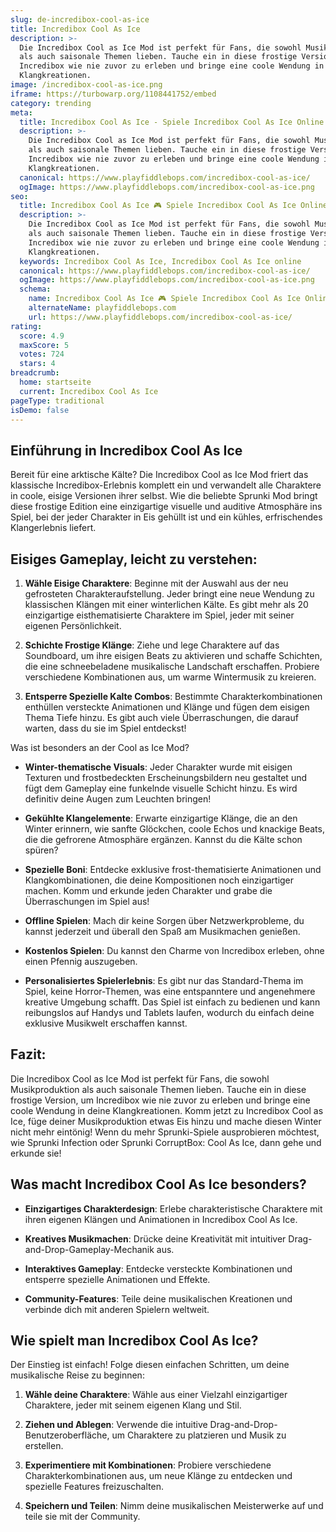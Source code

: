 ```yaml
---
slug: de-incredibox-cool-as-ice
title: Incredibox Cool As Ice
description: >-
  Die Incredibox Cool as Ice Mod ist perfekt für Fans, die sowohl Musikproduktion
  als auch saisonale Themen lieben. Tauche ein in diese frostige Version, um
  Incredibox wie nie zuvor zu erleben und bringe eine coole Wendung in deine
  Klangkreationen.
image: /incredibox-cool-as-ice.png
iframe: https://turbowarp.org/1108441752/embed
category: trending
meta:
  title: Incredibox Cool As Ice - Spiele Incredibox Cool As Ice Online
  description: >-
    Die Incredibox Cool as Ice Mod ist perfekt für Fans, die sowohl Musikproduktion
    als auch saisonale Themen lieben. Tauche ein in diese frostige Version, um
    Incredibox wie nie zuvor zu erleben und bringe eine coole Wendung in deine
    Klangkreationen.
  canonical: https://www.playfiddlebops.com/incredibox-cool-as-ice/
  ogImage: https://www.playfiddlebops.com/incredibox-cool-as-ice.png
seo:
  title: Incredibox Cool As Ice 🎮 Spiele Incredibox Cool As Ice Online
  description: >-
    Die Incredibox Cool as Ice Mod ist perfekt für Fans, die sowohl Musikproduktion
    als auch saisonale Themen lieben. Tauche ein in diese frostige Version, um
    Incredibox wie nie zuvor zu erleben und bringe eine coole Wendung in deine
    Klangkreationen.
  keywords: Incredibox Cool As Ice, Incredibox Cool As Ice online
  canonical: https://www.playfiddlebops.com/incredibox-cool-as-ice/
  ogImage: https://www.playfiddlebops.com/incredibox-cool-as-ice.png
  schema:
    name: Incredibox Cool As Ice 🎮 Spiele Incredibox Cool As Ice Online
    alternateName: playfiddlebops.com
    url: https://www.playfiddlebops.com/incredibox-cool-as-ice/
rating:
  score: 4.9
  maxScore: 5
  votes: 724
  stars: 4
breadcrumb:
  home: startseite
  current: Incredibox Cool As Ice
pageType: traditional
isDemo: false
---
```


## Einführung in Incredibox Cool As Ice

Bereit für eine arktische Kälte? Die Incredibox Cool as Ice Mod friert das klassische Incredibox-Erlebnis komplett ein und verwandelt alle Charaktere in coole, eisige Versionen ihrer selbst. Wie die beliebte Sprunki Mod bringt diese frostige Edition eine einzigartige visuelle und auditive Atmosphäre ins Spiel, bei der jeder Charakter in Eis gehüllt ist und ein kühles, erfrischendes Klangerlebnis liefert.

## Eisiges Gameplay, leicht zu verstehen:

1. **Wähle Eisige Charaktere**: Beginne mit der Auswahl aus der neu gefrosteten Charakteraufstellung. Jeder bringt eine neue Wendung zu klassischen Klängen mit einer winterlichen Kälte. Es gibt mehr als 20 einzigartige eisthematisierte Charaktere im Spiel, jeder mit seiner eigenen Persönlichkeit.

1. **Schichte Frostige Klänge**: Ziehe und lege Charaktere auf das Soundboard, um ihre eisigen Beats zu aktivieren und schaffe Schichten, die eine schneebeladene musikalische Landschaft erschaffen. Probiere verschiedene Kombinationen aus, um warme Wintermusik zu kreieren.

1. **Entsperre Spezielle Kalte Combos**: Bestimmte Charakterkombinationen enthüllen versteckte Animationen und Klänge und fügen dem eisigen Thema Tiefe hinzu. Es gibt auch viele Überraschungen, die darauf warten, dass du sie im Spiel entdeckst!

Was ist besonders an der Cool as Ice Mod?

- **Winter-thematische Visuals**: Jeder Charakter wurde mit eisigen Texturen und frostbedeckten Erscheinungsbildern neu gestaltet und fügt dem Gameplay eine funkelnde visuelle Schicht hinzu. Es wird definitiv deine Augen zum Leuchten bringen!

- **Gekühlte Klangelemente**: Erwarte einzigartige Klänge, die an den Winter erinnern, wie sanfte Glöckchen, coole Echos und knackige Beats, die die gefrorene Atmosphäre ergänzen. Kannst du die Kälte schon spüren?

- **Spezielle Boni**: Entdecke exklusive frost-thematisierte Animationen und Klangkombinationen, die deine Kompositionen noch einzigartiger machen. Komm und erkunde jeden Charakter und grabe die Überraschungen im Spiel aus!

- **Offline Spielen**: Mach dir keine Sorgen über Netzwerkprobleme, du kannst jederzeit und überall den Spaß am Musikmachen genießen.

- **Kostenlos Spielen**: Du kannst den Charme von Incredibox erleben, ohne einen Pfennig auszugeben.

- **Personalisiertes Spielerlebnis**: Es gibt nur das Standard-Thema im Spiel, keine Horror-Themen, was eine entspanntere und angenehmere kreative Umgebung schafft. Das Spiel ist einfach zu bedienen und kann reibungslos auf Handys und Tablets laufen, wodurch du einfach deine exklusive Musikwelt erschaffen kannst.

## Fazit:

Die Incredibox Cool as Ice Mod ist perfekt für Fans, die sowohl Musikproduktion als auch saisonale Themen lieben. Tauche ein in diese frostige Version, um Incredibox wie nie zuvor zu erleben und bringe eine coole Wendung in deine Klangkreationen. Komm jetzt zu Incredibox Cool as Ice, füge deiner Musikproduktion etwas Eis hinzu und mache diesen Winter nicht mehr eintönig! Wenn du mehr Sprunki-Spiele ausprobieren möchtest, wie Sprunki Infection oder Sprunki CorruptBox: Cool As Ice, dann gehe und erkunde sie!

## Was macht Incredibox Cool As Ice besonders?

- **Einzigartiges Charakterdesign**: Erlebe charakteristische Charaktere mit ihren eigenen Klängen und Animationen in Incredibox Cool As Ice.

- **Kreatives Musikmachen**: Drücke deine Kreativität mit intuitiver Drag-and-Drop-Gameplay-Mechanik aus.

- **Interaktives Gameplay**: Entdecke versteckte Kombinationen und entsperre spezielle Animationen und Effekte.

- **Community-Features**: Teile deine musikalischen Kreationen und verbinde dich mit anderen Spielern weltweit.

## Wie spielt man Incredibox Cool As Ice?

Der Einstieg ist einfach! Folge diesen einfachen Schritten, um deine musikalische Reise zu beginnen:

1. **Wähle deine Charaktere**: Wähle aus einer Vielzahl einzigartiger Charaktere, jeder mit seinem eigenen Klang und Stil.

1. **Ziehen und Ablegen**: Verwende die intuitive Drag-and-Drop-Benutzeroberfläche, um Charaktere zu platzieren und Musik zu erstellen.

1. **Experimentiere mit Kombinationen**: Probiere verschiedene Charakterkombinationen aus, um neue Klänge zu entdecken und spezielle Features freizuschalten.

1. **Speichern und Teilen**: Nimm deine musikalischen Meisterwerke auf und teile sie mit der Community.